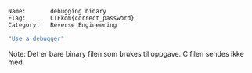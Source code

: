 ```
Name:       debugging binary
Flag:       CTFkom{correct_password}
Category:   Reverse Engineering
```

```sh
"Use a debugger"
```

Note: Det er bare binary filen som brukes til oppgave. C filen sendes ikke med. 

